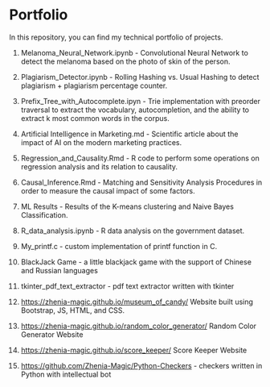 # Portfolio

In this repository, you can find my technical portfolio of projects. 

1. Melanoma_Neural_Network.ipynb - Convolutional Neural Network to detect the melanoma based on the photo of skin of the person.

2. Plagiarism_Detector.ipynb - Rolling Hashing vs. Usual Hashing to detect plagiarism + plagiarism percentage counter.

3. Prefix_Tree_with_Autocomplete.ipyn - Trie implementation with preorder traversal to extract the vocabulary, autocompletion, and the ability to extract k most common words in the corpus.

4. Artificial Intelligence in Marketing.md - Scientific article about the impact of AI on the modern marketing practices.

5. Regression_and_Causality.Rmd - R code to perform some operations on regression analysis and its relation to causality.

6. Causal_Inference.Rmd - Matching and Sensitivity Analysis Procedures in order to measure the causal impact of some factors.

7. ML Results - Results of the K-means clustering and Naive Bayes Classification.

8. R_data_analysis.ipynb - R data analysis on the government dataset.

9. My_printf.c - custom implementation of printf function in C.

10. BlackJack Game - a little blackjack game with the support of Chinese and Russian languages

11. tkinter_pdf_text_extractor - pdf text extractor written with tkinter

12. https://zhenia-magic.github.io/museum_of_candy/ Website built using Bootstrap, JS, HTML, and CSS.

13. https://zhenia-magic.github.io/random_color_generator/ Random Color Generator Website

14. https://zhenia-magic.github.io/score_keeper/ Score Keeper Website

15. https://github.com/Zhenia-Magic/Python-Checkers - checkers written in Python with intellectual bot
